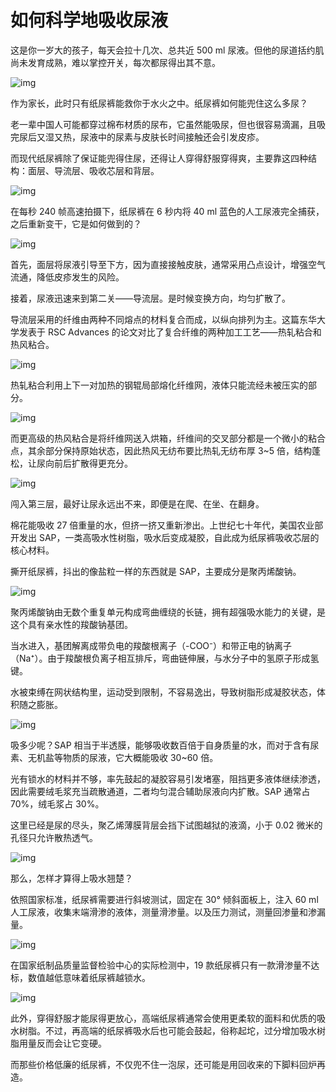 # 如何科学地吸收尿液

这是你一岁大的孩子，每天会拉十几次、总共近 500 ml 尿液。但他的尿道括约肌尚未发育成熟，难以掌控开关，每次都尿得出其不意。

![img](https://mmbiz.qpic.cn/mmbiz_gif/SlOqFKqEO4G7O8hLKVPiaEgn1Uia6XzjChphTicW0AHrfVHPicoAkM4mGkBd0n1IJr6YJ5YXmewewhxoXLgwJhcREw/640?wx_fmt=gif)

作为家长，此时只有纸尿裤能救你于水火之中。纸尿裤如何能兜住这么多尿？

老一辈中国人可能都穿过棉布材质的尿布，它虽然能吸尿，但也很容易滴漏，且吸完尿后又湿又热，尿液中的尿素与皮肤长时间接触还会引发皮疹。

而现代纸尿裤除了保证能兜得住尿，还得让人穿得舒服穿得爽，主要靠这四种结构：面层、导流层、吸收芯层和背层。

![img](https://mmbiz.qpic.cn/mmbiz_png/SlOqFKqEO4G7O8hLKVPiaEgn1Uia6XzjChRV7RNicyyvhzyOV3FAUibpDX6CGllBiahrSBDgRAtM7d7xbkyFpibicOnqg/640?wx_fmt=png)

在每秒 240 帧高速拍摄下，纸尿裤在 6 秒内将 40 ml 蓝色的人工尿液完全捕获，之后重新变干，它是如何做到的？

![img](https://mmbiz.qpic.cn/mmbiz_gif/SlOqFKqEO4G7O8hLKVPiaEgn1Uia6XzjChsrZVmOqchXYgybzhcUHjGialhccC71xqRnYu4n1BwfRwr5zHe2VRLxQ/640?wx_fmt=gif)

首先，面层将尿液引导至下方，因为直接接触皮肤，通常采用凸点设计，增强空气流通，降低皮疹发生的风险。

接着，尿液迅速来到第二关——导流层。是时候变换方向，均匀扩散了。

导流层采用的纤维由两种不同熔点的材料复合而成，以纵向排列为主。这篇东华大学发表于 RSC Advances 的论文对比了复合纤维的两种加工工艺——热轧粘合和热风粘合。

![img](https://mmbiz.qpic.cn/mmbiz_png/SlOqFKqEO4G7O8hLKVPiaEgn1Uia6XzjChQz989g23KDwx7vTw5QOvkOZBQrVZCZXLZf8772tFSich626nEEb4Cdg/640?wx_fmt=png)

热轧粘合利用上下一对加热的钢辊局部熔化纤维网，液体只能流经未被压实的部分。

![img](https://mmbiz.qpic.cn/mmbiz_png/SlOqFKqEO4G7O8hLKVPiaEgn1Uia6XzjCh9Oh1uiaia0IibTUjEzNFQXMoe7E7sOqIzNWFmA9O9QBwDBLAzG2Iic4X3Q/640?wx_fmt=png)

而更高级的热风粘合是将纤维网送入烘箱，纤维间的交叉部分都是一个微小的粘合点，其余部分保持原始状态，因此热风无纺布要比热轧无纺布厚 3~5 倍，结构蓬松，让尿向前后扩散得更充分。

![img](https://mmbiz.qpic.cn/mmbiz_png/SlOqFKqEO4G7O8hLKVPiaEgn1Uia6XzjChC68uIzbl2FzHC7zCT5mxu662BofO2KBOPYQGBibR8IXAxERqpOuI4fA/640?wx_fmt=png)

闯入第三层，最好让尿永远出不来，即便是在爬、在坐、在翻身。

棉花能吸收 27 倍重量的水，但挤一挤又重新渗出。上世纪七十年代，美国农业部开发出 SAP，一类高吸水性树脂，吸水后变成凝胶，自此成为纸尿裤吸收芯层的核心材料。

撕开纸尿裤，抖出的像盐粒一样的东西就是 SAP，主要成分是聚丙烯酸钠。

![img](https://mmbiz.qpic.cn/mmbiz_png/SlOqFKqEO4G7O8hLKVPiaEgn1Uia6XzjCh6F2EqFyx2ujbo7c92TlsyMkcrnZnNbInTvFsx4QOzNL7eZkPsDdYWQ/640?wx_fmt=png)

聚丙烯酸钠由无数个重复单元构成弯曲缠绕的长链，拥有超强吸水能力的关键，是这个具有亲水性的羧酸钠基团。

当水进入，基团解离成带负电的羧酸根离子（-COO⁻）和带正电的钠离子（Na⁺）。由于羧酸根负离子相互排斥，弯曲链伸展，与水分子中的氢原子形成氢键。

水被束缚在网状结构里，运动受到限制，不容易逸出，导致树脂形成凝胶状态，体积随之膨胀。

![img](https://mmbiz.qpic.cn/mmbiz_png/SlOqFKqEO4G7O8hLKVPiaEgn1Uia6XzjChUTOa8BIpbAMxwM6FusmY7gz6YjJJONzclFiaiariapaSlBvvUqd58qwxg/640?wx_fmt=png)

吸多少呢？SAP 相当于半透膜，能够吸收数百倍于自身质量的水，而对于含有尿素、无机盐等物质的尿液，它大概能吸收 30~60 倍。

光有锁水的材料并不够，率先鼓起的凝胶容易引发堵塞，阻挡更多液体继续渗透，因此需要绒毛浆充当疏散通道，二者均匀混合辅助尿液向内扩散。SAP 通常占 70%，绒毛浆占 30%。

这里已经是尿的尽头，聚乙烯薄膜背层会挡下试图越狱的液滴，小于 0.02 微米的孔径只允许散热透气。 

![img](https://mmbiz.qpic.cn/mmbiz_gif/SlOqFKqEO4G7O8hLKVPiaEgn1Uia6XzjChqedRROhmHYfz3ByfXGk1nxXJLswpxJjGmW3fUnGWELeVEpm6X8u8icQ/640?wx_fmt=gif)

那么，怎样才算得上吸水翘楚？

依照国家标准，纸尿裤需要进行斜坡测试，固定在 30° 倾斜面板上，注入 60 ml 人工尿液，收集末端滑渗的液体，测量滑渗量。以及压力测试，测量回渗量和渗漏量。

![img](https://mmbiz.qpic.cn/mmbiz_png/SlOqFKqEO4G7O8hLKVPiaEgn1Uia6XzjChCaWnklxGib00icV8YAUxq4FhQfIzrCicLzf7jZe0icFya5M6ZEWaq2VPmg/640?wx_fmt=png)

在国家纸制品质量监督检验中心的实际检测中，19 款纸尿裤只有一款滑渗量不达标，数值越低意味着纸尿裤越锁水。

![img](https://mmbiz.qpic.cn/mmbiz_png/SlOqFKqEO4G7O8hLKVPiaEgn1Uia6XzjChYPxDA4yuTheOaaEmC7QhuVibzXY3QENjc2WkLmMHGjCzxrjjfduofew/640?wx_fmt=png)

此外，穿得舒服才能尿得更放心，高端纸尿裤通常会使用更柔软的面料和优质的吸水树脂。不过，再高端的纸尿裤吸水后也可能会鼓起，俗称起坨，过分增加吸水树脂用量反而会让它变硬。

而那些价格低廉的纸尿裤，不仅兜不住一泡尿，还可能是用回收来的下脚料回炉再造。

